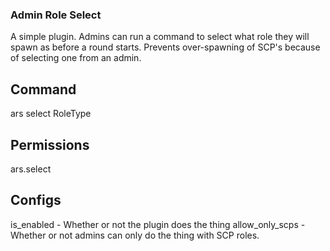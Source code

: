 ### Admin Role Select

A simple plugin. Admins can run a command to select what role they will spawn as before a round starts.
Prevents over-spawning of SCP's because of selecting one from an admin.

## Command
ars select RoleType

## Permissions
ars.select

## Configs
is_enabled - Whether or not the plugin does the thing
allow_only_scps - Whether or not admins can only do the thing with SCP roles.
